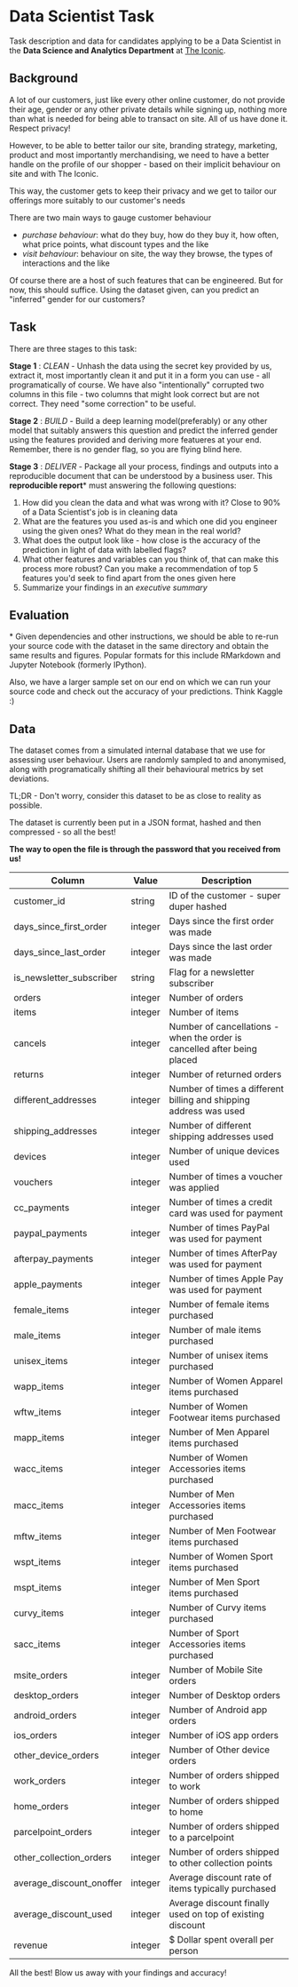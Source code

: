 # Data Scientist Task

Task description and data for candidates applying to be a Data Scientist in the **Data Science and Analytics Department** at [The Iconic](https://theiconic.com.au).

## Background

A lot of our customers, just like every other online customer, do not provide their age, gender or any other private details while signing up, nothing more than what is needed for being able to transact on site. All of us have done it. Respect privacy!

However, to be able to better tailor our site, branding strategy, marketing, product and most importantly merchandising, we need to have a better handle on the profile of our shopper - based on their implicit behaviour on site and with The Iconic.

This way, the customer gets to keep their privacy and we get to tailor our offerings more suitably to our customer's needs

There are two main ways to gauge customer behaviour

- *purchase behaviour*: what do they buy, how do they buy it, how often, what price points, what discount types and the like
- *visit behaviour*: behaviour on site, the way they browse, the types of interactions and the like

Of course there are a host of such features that can be engineered. But for now, this should suffice. Using the dataset given, can you predict an "inferred" gender for our customers?

## Task

There are three stages to this task:

**Stage 1** : *CLEAN* - Unhash the data using the secret key provided by us, extract it, most importantly clean it and put it in a form you can use - all programatically of course. We have also "intentionally" corrupted two columns in this file - two columns that might look correct but are not correct. They need "some correction" to be useful.

**Stage 2** : *BUILD* - Build a deep learning model(preferably) or any other model that suitably answers this question and predict the inferred gender using the features provided and deriving more featueres at your end. Remember, there is no gender flag, so you are flying blind here.

**Stage 3** : *DELIVER* - Package all your process, findings and outputs into a reproducible document that can be understood by a business user. This **reproducible report**\* must answering the following questions:

1. How did you clean the data and what was wrong with it? Close to 90% of a Data Scientist's job is in cleaning data
2. What are the features you used as-is and which one did you engineer using the given ones? What do they mean in the real world?
3. What does the output look like - how close is the accuracy of the prediction in light of data with labelled flags?
4. What other features and variables can you think of, that can make this process more robust? Can you make a recommendation of top 5 features you'd seek to find apart from the ones given here
5. Summarize your findings in an *executive summary*

## Evaluation

\* Given dependencies and other instructions, we should be able to re-run your source code with the dataset in the same directory and obtain the same results and figures. Popular formats for this include RMarkdown and Jupyter Notebook (formerly IPython).

Also, we have a larger sample set on our end on which we can run your source code and check out the accuracy of your predictions. Think Kaggle :)

## Data

The dataset comes from a simulated internal database that we use for assessing user behaviour. Users are randomly sampled to and anonymised, along with programatically shifting all their behavioural metrics by set deviations.

TL;DR - Don't worry, consider this dataset to be as close to reality as possible.

The dataset is currently been put in a JSON format, hashed and then compressed - so all the best! 

**The way to open the file is through the password that you received from us!**

| Column                   | Value   | Description                                                              | 
|--------------------------|---------|--------------------------------------------------------------------------| 
| customer_id              | string  | ID of the customer - super duper hashed                                  | 
| days_since_first_order   | integer | Days since the first order was made                                      | 
| days_since_last_order    | integer | Days since the last order was made                                       | 
| is_newsletter_subscriber | string  | Flag for a newsletter subscriber                                         | 
| orders                   | integer | Number of orders                                                         | 
| items                    | integer | Number of items                                                          | 
| cancels                  | integer | Number of cancellations - when the order is cancelled after being placed | 
| returns                  | integer | Number of returned orders                                                | 
| different_addresses      | integer | Number of times a different billing and shipping address was used        | 
| shipping_addresses       | integer | Number of different shipping addresses used                              | 
| devices                  | integer | Number of unique devices used                                            | 
| vouchers                 | integer | Number of times a voucher was applied                                    | 
| cc_payments              | integer | Number of times a credit card was used for payment                       | 
| paypal_payments          | integer | Number of times PayPal was used for payment                              | 
| afterpay_payments        | integer | Number of times AfterPay was used for payment                            | 
| apple_payments           | integer | Number of times Apple Pay was used for payment                           | 
| female_items             | integer | Number of female items purchased                                         | 
| male_items               | integer | Number of male items purchased                                           | 
| unisex_items             | integer | Number of unisex items purchased                                         | 
| wapp_items               | integer | Number of Women Apparel items purchased                                  | 
| wftw_items               | integer | Number of Women Footwear items purchased                                 | 
| mapp_items               | integer | Number of Men Apparel items purchased                                    | 
| wacc_items               | integer | Number of Women Accessories items purchased                              | 
| macc_items               | integer | Number of Men Accessories items purchased                                | 
| mftw_items               | integer | Number of Men Footwear items purchased                                   | 
| wspt_items               | integer | Number of Women Sport items purchased                                    | 
| mspt_items               | integer | Number of Men Sport items purchased                                      | 
| curvy_items              | integer | Number of Curvy items purchased                                          | 
| sacc_items               | integer | Number of Sport Accessories items purchased                              | 
| msite_orders             | integer | Number of Mobile Site orders                                             | 
| desktop_orders           | integer | Number of Desktop orders                                                 | 
| android_orders           | integer | Number of Android app orders                                             | 
| ios_orders               | integer | Number of iOS app orders                                                 | 
| other_device_orders      | integer | Number of Other device orders                                            | 
| work_orders              | integer | Number of orders shipped to work                                         | 
| home_orders              | integer | Number of orders shipped to home                                         | 
| parcelpoint_orders       | integer | Number of orders shipped to a parcelpoint                                | 
| other_collection_orders  | integer | Number of orders shipped to other collection points                      | 
| average_discount_onoffer | integer | Average discount rate of items typically purchased                       | 
| average_discount_used    | integer | Average discount finally used on top of existing discount                | 
| revenue                  | integer | $ Dollar spent overall per person                                        | 

All the best! Blow us away with your findings and accuracy!
